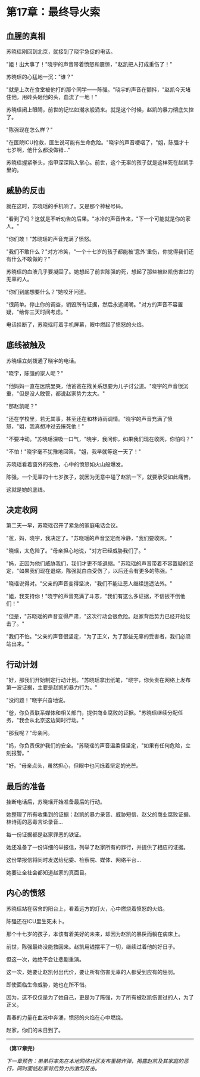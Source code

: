 # 第17章：最终导火索

## 血腥的真相

苏晓瑶刚回到北京，就接到了晓宇急促的电话。

"姐！出大事了！"晓宇的声音带着愤怒和震惊，"赵凯把人打成重伤了！"

苏晓瑶的心猛地一沉："谁？"

"就是上次在食堂被他打的那个同学——陈强。"晓宇的声音在颤抖，"赵凯今天堵住他，用砖头砸他的头，血流了一地！"

苏晓瑶闭上眼睛，前世的记忆如潮水般涌来。就是这个时候，赵凯的暴力彻底失控了。

"陈强现在怎么样？"

"在医院ICU抢救，医生说可能有生命危险。"晓宇的声音哽咽了，"姐，陈强才十七岁啊，他什么都没做错..."

苏晓瑶握紧拳头，指甲深深陷入掌心。前世，这个无辜的孩子就是这样死在赵凯手里的。

## 威胁的反击

就在这时，苏晓瑶的手机响了。又是那个神秘号码。

"看到了吗？这就是不听劝告的后果。"冰冷的声音传来，"下一个可能就是你的家人。"

"你们敢！"苏晓瑶的声音充满了愤怒。

"我们不敢什么？"对方冷笑，"一个十七岁的孩子都能被'意外'重伤，你觉得我们还有什么不敢做的？"

苏晓瑶的血液几乎要凝固了。她想起了前世陈强的死，想起了那些被赵凯伤害过的无辜的人。

"你们到底想要什么？"她咬牙问道。

"很简单。停止你的调查，销毁所有证据，然后永远闭嘴。"对方的声音不容置疑，"给你三天时间考虑。"

电话挂断了，苏晓瑶盯着手机屏幕，眼中燃起了愤怒的火焰。

## 底线被触及

苏晓瑶立刻拨通了晓宇的电话。

"晓宇，陈强的家人呢？"

"他妈妈一直在医院里哭，他爸爸在找关系想要为儿子讨公道。"晓宇的声音很沉重，"但是没人敢管，都说赵家势力太大。"

"那赵凯呢？"

"还在学校里，若无其事，甚至还在和林诗雨调情。"晓宇的声音充满了愤怒，"姐，我真想冲过去揍死他！"

"不要冲动。"苏晓瑶深吸一口气，"晓宇，我问你，如果我们现在收网，你怕吗？"

"不怕！"晓宇毫不犹豫地回答，"姐，我早就等这一天了！"

苏晓瑶看着窗外的夜色，心中的愤怒如火山般爆发。

陈强，一个无辜的十七岁孩子，就因为无意中碰了赵凯一下，就要承受如此痛苦。

这就是她的底线。

## 决定收网

第二天一早，苏晓瑶召开了紧急的家庭电话会议。

"爸，妈，晓宇，我决定了。"苏晓瑶的声音坚定而冷静，"我们要收网。"

"晓瑶，太危险了。"母亲担心地说，"对方已经威胁我们了。"

"妈，正因为他们威胁我们，我们才更不能退缩。"苏晓瑶的声音带着不容置疑的坚定，"如果我们现在退缩，陈强就白白受伤了，以后还会有更多的陈强。"

"晓瑶说得对。"父亲的声音变得坚决，"我们不能让恶人继续逍遥法外。"

"姐，我支持你！"晓宇的声音充满了斗志，"我们有这么多证据，不信扳不倒他们！"

"但是，"苏晓瑶的声音变得严肃，"这次行动会很危险。赵家背后势力已经开始反击了。"

"我们不怕。"父亲的声音很坚定，"为了正义，为了那些无辜的受害者，我们必须站出来。"

## 行动计划

"好，那我们开始制定行动计划。"苏晓瑶拿出纸笔，"晓宇，你负责在网络上发布第一波证据，主要是赵凯的暴力行为。"

"没问题！"晓宇兴奋地说。

"爸，你负责联系媒体和相关部门，提供商业腐败的证据。"苏晓瑶继续分配任务，"我会从北京这边同时行动。"

"那我呢？"母亲问。

"妈，你负责保护我们的安全。"苏晓瑶的声音温柔但坚定，"如果有任何危险，立刻报警。"

"好。"母亲点头，虽然担心，但眼中也闪烁着坚定的光芒。

## 最后的准备

挂断电话后，苏晓瑶开始准备最后的行动。

她整理了所有收集到的证据：赵凯的暴力录音、威胁短信、赵父的商业腐败证据、林诗雨的恶毒言论录音...

每一份证据都是赵家罪恶的铁证。

她还准备了一份详细的举报信，列举了赵家所有的罪行，并提供了相应的证据。

这份举报信将同时发送给纪委、检察院、媒体、网络平台...

她要让全社会都知道赵家的真面目。

## 内心的愤怒

苏晓瑶站在宿舍的阳台上，看着远方的灯火，心中燃烧着愤怒的火焰。

陈强还在ICU里生死未卜。

那个十七岁的孩子，本该有着美好的未来，却因为赵凯的暴戾而躺在病床上。

前世，陈强最终没能救回来。赵凯用钱摆平了一切，继续过着他的好日子。

但这一次，她绝不会让悲剧重演。

这一次，她要让赵凯付出代价，要让所有伤害无辜的人都受到应有的惩罚。

即使面临生命威胁，她也在所不惜。

因为，这不仅仅是为了她自己，更是为了陈强，为了所有被赵凯伤害过的人，为了正义。

青春的力量在血液中奔涌，愤怒的火焰在心中燃烧。

赵家，你们的末日到了。

---

**（第17章完）**

*下一章预告：弟弟将率先在本地网络社区发布重磅炸弹，揭露赵凯及其家庭的恶行，同时面临赵家背后势力的激烈反击。*
